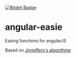 [![Bitdeli Badge](https://d2weczhvl823v0.cloudfront.net/onesime/angular-easing/trend.png)](https://bitdeli.com/free "Bitdeli Badge")

angular-easie
=====================

Easing functions for angularJS

Based on [Jimjeffers's algorithme](https://github.com/jimjeffers/Easie)
